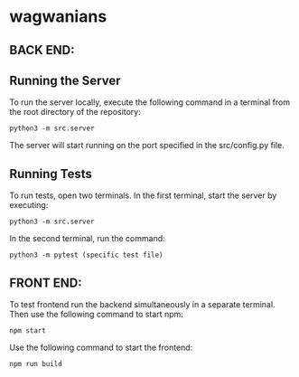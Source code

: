 # wagwanians

## BACK END:

## Running the Server
To run the server locally, execute the following command in a terminal from the root directory of the repository:

```
python3 -m src.server
```

The server will start running on the port specified in the src/config.py file.

## Running Tests
To run tests, open two terminals. In the first terminal, start the server by executing:

```
python3 -m src.server
```

In the second terminal, run the command:

```
python3 -m pytest (specific test file)
```

## FRONT END:
To test frontend run the backend simultaneously in a separate terminal.
Then use the following command to start npm:

```
npm start
```

Use the following command to start the frontend:

```
npm run build
```
